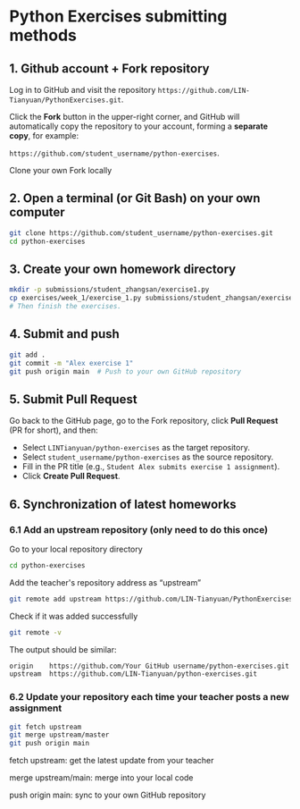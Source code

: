 # Python Exercises submitting methods

## 1. Github account + Fork repository
Log in to GitHub and visit the repository `https://github.com/LIN-Tianyuan/PythonExercises.git`.

Click the **Fork** button in the upper-right corner, and GitHub will automatically copy the repository to your account, forming a **separate copy**, for example:

`https://github.com/student_username/python-exercises`.

Clone your own Fork locally

## 2. Open a terminal (or Git Bash) on your own computer
```bash
git clone https://github.com/student_username/python-exercises.git
cd python-exercises
```
## 3. Create your own homework directory
```bash
mkdir -p submissions/student_zhangsan/exercise1.py
cp exercises/week_1/exercise_1.py submissions/student_zhangsan/exercise1/
# Then finish the exercises.
```
## 4. Submit and push
```bash
git add .
git commit -m "Alex exercise 1"
git push origin main  # Push to your own GitHub repository
```
## 5. Submit Pull Request
Go back to the GitHub page, go to the Fork repository, click **Pull Request** (PR for short), and then:

- Select `LINTianyuan/python-exercises` as the target repository.
- Select `student_username/python-exercises` as the source repository.
- Fill in the PR title (e.g., `Student Alex submits exercise 1 assignment`).
- Click **Create Pull Request**.

## 6. Synchronization of latest homeworks
### 6.1 Add an upstream repository (only need to do this once)
Go to your local repository directory
```bash
cd python-exercises
```
Add the teacher's repository address as “upstream”
```bash
git remote add upstream https://github.com/LIN-Tianyuan/PythonExercises.git
```
Check if it was added successfully
```bash
git remote -v
```
The output should be similar:
```bash
origin    https://github.com/Your GitHub username/python-exercises.git
upstream  https://github.com/LIN-Tianyuan/python-exercises.git
```
### 6.2 Update your repository each time your teacher posts a new assignment
```bash
git fetch upstream
git merge upstream/master
git push origin main
```
fetch upstream: get the latest update from your teacher

merge upstream/main: merge into your local code

push origin main: sync to your own GitHub repository
